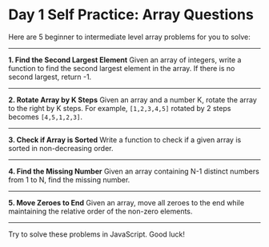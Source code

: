 # Day 1 Self Practice: Array Questions

Here are 5 beginner to intermediate level array problems for you to solve:

---

**1. Find the Second Largest Element**
Given an array of integers, write a function to find the second largest element in the array. If there is no second largest, return -1.

---

**2. Rotate Array by K Steps**
Given an array and a number K, rotate the array to the right by K steps. For example, `[1,2,3,4,5]` rotated by 2 steps becomes `[4,5,1,2,3]`.

---

**3. Check if Array is Sorted**
Write a function to check if a given array is sorted in non-decreasing order.

---

**4. Find the Missing Number**
Given an array containing N-1 distinct numbers from 1 to N, find the missing number.

---

**5. Move Zeroes to End**
Given an array, move all zeroes to the end while maintaining the relative order of the non-zero elements.

---

Try to solve these problems in JavaScript. Good luck!
